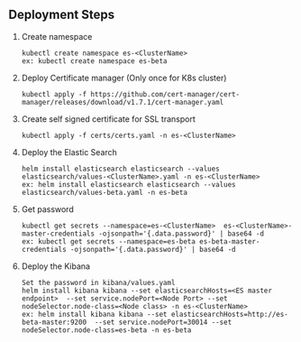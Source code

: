  ## Deployment Steps
 1. Create namespace
    ```
    kubectl create namespace es-<ClusterName> 
    ex: kubectl create namespace es-beta
    ```
 2. Deploy Certificate manager (Only once for K8s cluster)
    ```
    kubectl apply -f https://github.com/cert-manager/cert-manager/releases/download/v1.7.1/cert-manager.yaml
    ```

 3. Create self signed certificate for SSL transport
     ```
     kubectl apply -f certs/certs.yaml -n es-<ClusterName>
     ```
 
 4. Deploy the Elastic Search
    ```
    helm install elasticsearch elasticsearch --values elasticsearch/values-<ClusterName>.yaml -n es-<ClusterName> 
    ex: helm install elasticsearch elasticsearch --values elasticsearch/values-beta.yaml -n es-beta
    ```

 4. Get password
    ```
    kubectl get secrets --namespace=es-<ClusterName>  es-<ClusterName>-master-credentials -ojsonpath='{.data.password}' | base64 -d
    ex: kubectl get secrets --namespace=es-beta es-beta-master-credentials -ojsonpath='{.data.password}' | base64 -d
    ```

 5. Deploy the Kibana
    ```
    Set the password in kibana/values.yaml
    helm install kibana kibana --set elasticsearchHosts=<ES master endpoint>  --set service.nodePort=<Node Port> --set nodeSelector.node-class=<Node class> -n es-<ClusterName>
    ex: helm install kibana kibana --set elasticsearchHosts=http://es-beta-master:9200  --set service.nodePort=30014 --set nodeSelector.node-class=es-beta -n es-beta
    ```
